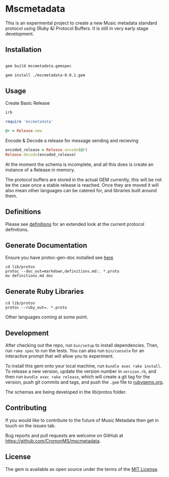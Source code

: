 # Mscmetadata

This is an expermental project to create a new Music metadata standard protocol using (Ruby &) Protocol Buffers. It is still in very early stage development.

## Installation

```bash

gem build mscmetadata.gemspec

gem install ./mscmetadata-0.0.1.gem
```

## Usage

Create Basic Release

```ruby
irb

require 'mscmetadata'

@r = Release.new
```

Encode & Decode a release for message sending and recieving

```ruby
encoded_release = Release.encode(@r)
Release.decode(encoded_release)
```

At the moment the schema is incomplete, and all this does is create an instance of a Release in memory.

The protocol buffers are stored in the actual GEM currently, this will be not be the case once a stable release is reached. Once they are moved it will also mean other languages can be catered for, and libraries built around them.

## Definitions

Please see <a href="docs/definitions.md">definitions</a> for an extended look at the current protocol definitions.

## Generate Documentation

Ensure you have protoc-gen-doc installed see <a href="https://github.com/pseudomoto/protoc-gen-doc">here</a>

```shell
cd lib/protos
protoc --doc_out=markdown,definitions.md:. *.proto
mv definitions.md doc
```

## Generate Ruby Libraries

```shell
cd lib/protos
protoc --ruby_out=. *.proto
```

Other languages coming at some point.

## Development

After checking out the repo, run `bin/setup` to install dependencies. Then, run `rake spec` to run the tests. You can also run `bin/console` for an interactive prompt that will allow you to experiment.

To install this gem onto your local machine, run `bundle exec rake install`. To release a new version, update the version number in `version.rb`, and then run `bundle exec rake release`, which will create a git tag for the version, push git commits and tags, and push the `.gem` file to [rubygems.org](https://rubygems.org).

The schemas are being developed in the lib/protos folder.

## Contributing

If you would like to contribute to the future of Music Metadata then get in touch on the issues tab.

Bug reports and pull requests are welcome on GitHub at https://github.com/CromonMS/mscmetadata.

## License

The gem is available as open source under the terms of the [MIT License](http://opensource.org/licenses/MIT).
